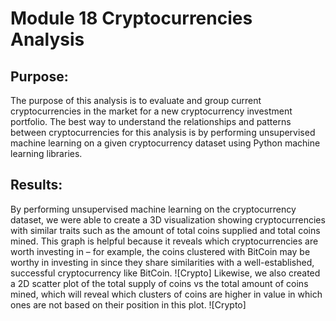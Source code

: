 # Module 18 Cryptocurrencies Analysis
## Purpose:
The purpose of this analysis is to evaluate and group current cryptocurrencies in the market for a new cryptocurrency investment portfolio. The best way to understand the relationships and patterns between cryptocurrencies for this analysis is by performing unsupervised machine learning on a given cryptocurrency dataset using Python machine learning libraries.

## Results:
By performing unsupervised machine learning on the cryptocurrency dataset, we were able to create a 3D visualization showing cryptocurrencies with similar traits such as the amount of total coins supplied and total coins mined. This graph is helpful because it reveals which cryptocurrencies are worth investing in – for example, the coins clustered with BitCoin may be worthy in investing in since they share similarities with a well-established, successful cryptocurrency like BitCoin.
![Crypto]
Likewise, we also created a 2D scatter plot of the total supply of coins vs the total amount of coins mined, which will reveal which clusters of coins are higher in value in which ones are not based on their position in this plot.
![Crypto]
